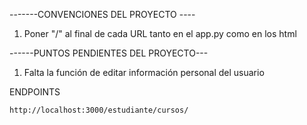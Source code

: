 
-------CONVENCIONES DEL PROYECTO ----
1. Poner "/" al final de cada URL tanto en el app.py como en los html


------PUNTOS PENDIENTES DEL PROYECTO---
1. Falta la función de editar información personal del usuario

















ENDPOINTS


	http://localhost:3000/estudiante/cursos/
	
